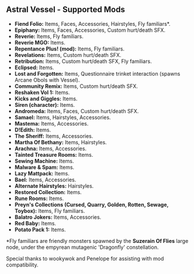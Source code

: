 ## Astral Vessel - Supported Mods

- **Fiend Folio:** Items, Faces, Accessories, Hairstyles, Fly familiars\*.
- **Epiphany:** Items, Faces, Accessories, Custom hurt/death SFX.
- **Reverie:** Items, Fly familiars.
- **Reverie MGO:** Items.
- **Repentance Plus! (mod):** Items, Fly familiars.
- **Revelations:** Items, Custom hurt/death SFX.
- **Retribution:** Items, Custom hurt/death SFX, Fly familiars.
- **Eclipsed:** Items.
- **Lost and Forgotten:** Items, Questionnaire trinket interaction (spawns Arcane Obols with Vessel).
- **Community Remix:** Items, Custom hurt/death SFX.
- **Reshaken Vol 1:** Items.
- **Kicks and Giggles:** Items.
- **Siren (character):** Items.
- **Andromeda:** Items, Faces, Custom hurt/death SFX.
- **Samael:** Items, Hairstyles, Accessories.
- **Mastema:** Items, Accessories.
- **D!Edith:** Items.
- **The Sheriff:** Items, Accessories.
- **Martha Of Bethany:** Items, Hairstyles.
- **Arachna:** Items, Accessories.
- **Tainted Treasure Rooms:** Items.
- **Sewing Machine:** Items.
- **Malware & Spam:** Items.
- **Lazy Mattpack:** Items.
- **Bael:** Items, Accessories.
- **Alternate Hairstyles:** Hairstyles.
- **Restored Collection:** Items.
- **Rune Rooms:** Items.
- **Preyn's Collections (Cursed, Quarry, Golden, Rotten, Sewage, Toybox):** Items, Fly familiars.
- **Balatro Jokers:** Items, Accessories.
- **Red Baby:** Items.
- **Potato Pack 1:** Items.

\*Fly familiars are friendly monsters spawned by the **Suzerain Of Flies** large node, under the empyrean mutagenic 'Dragonfly' constellation.

Special thanks to wookywok and Penelope for assisting with mod compatibility.
